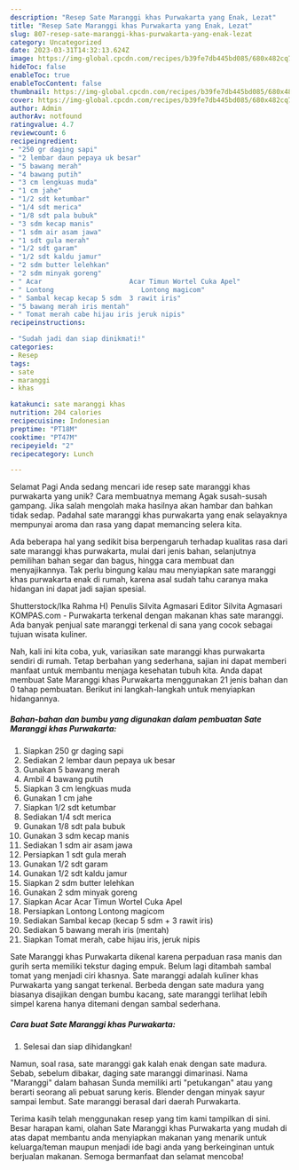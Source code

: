 ```yaml
---
description: "Resep Sate Maranggi khas Purwakarta yang Enak, Lezat"
title: "Resep Sate Maranggi khas Purwakarta yang Enak, Lezat"
slug: 807-resep-sate-maranggi-khas-purwakarta-yang-enak-lezat
category: Uncategorized
date: 2023-03-31T14:32:13.624Z
image: https://img-global.cpcdn.com/recipes/b39fe7db445bd085/680x482cq70/sate-maranggi-khas-purwakarta-foto-resep-utama.jpg
hideToc: false
enableToc: true
enableTocContent: false
thumbnail: https://img-global.cpcdn.com/recipes/b39fe7db445bd085/680x482cq70/sate-maranggi-khas-purwakarta-foto-resep-utama.jpg
cover: https://img-global.cpcdn.com/recipes/b39fe7db445bd085/680x482cq70/sate-maranggi-khas-purwakarta-foto-resep-utama.jpg
author: Admin
authorAv: notfound
ratingvalue: 4.7
reviewcount: 6
recipeingredient:
- "250 gr daging sapi"
- "2 lembar daun pepaya uk besar"
- "5 bawang merah"
- "4 bawang putih"
- "3 cm lengkuas muda"
- "1 cm jahe"
- "1/2 sdt ketumbar"
- "1/4 sdt merica"
- "1/8 sdt pala bubuk"
- "3 sdm kecap manis"
- "1 sdm air asam jawa"
- "1 sdt gula merah"
- "1/2 sdt garam"
- "1/2 sdt kaldu jamur"
- "2 sdm butter lelehkan"
- "2 sdm minyak goreng"
- " Acar                      Acar Timun Wortel Cuka Apel"
- " Lontong                      Lontong magicom"
- " Sambal kecap kecap 5 sdm  3 rawit iris"
- "5 bawang merah iris mentah"
- " Tomat merah cabe hijau iris jeruk nipis"
recipeinstructions:

- "Sudah jadi dan siap dinikmati!"
categories:
- Resep
tags:
- sate
- maranggi
- khas

katakunci: sate maranggi khas 
nutrition: 204 calories
recipecuisine: Indonesian
preptime: "PT18M"
cooktime: "PT47M"
recipeyield: "2"
recipecategory: Lunch

---
```



Selamat Pagi Anda sedang mencari ide resep sate maranggi khas purwakarta yang unik? Cara membuatnya memang Agak susah-susah gampang. Jika salah mengolah maka hasilnya akan hambar dan bahkan tidak sedap. Padahal sate maranggi khas purwakarta yang enak selayaknya mempunyai aroma dan rasa yang dapat memancing selera kita.


Ada beberapa hal yang sedikit bisa berpengaruh terhadap kualitas rasa dari sate maranggi khas purwakarta, mulai dari jenis bahan, selanjutnya pemilihan bahan segar dan bagus, hingga cara membuat dan menyajikannya. Tak perlu bingung kalau mau menyiapkan sate maranggi khas purwakarta enak di rumah, karena asal sudah tahu caranya maka hidangan ini dapat jadi sajian spesial.

Shutterstock/Ika Rahma H) Penulis Silvita Agmasari Editor Silvita Agmasari KOMPAS.com - Purwakarta terkenal dengan makanan khas sate maranggi. Ada banyak penjual sate maranggi terkenal di sana yang cocok sebagai tujuan wisata kuliner.


Nah, kali ini kita coba, yuk, variasikan sate maranggi khas purwakarta sendiri di rumah. Tetap berbahan yang sederhana, sajian ini dapat memberi manfaat untuk membantu menjaga kesehatan tubuh kita. Anda dapat membuat Sate Maranggi khas Purwakarta menggunakan 21 jenis bahan dan 0 tahap pembuatan. Berikut ini langkah-langkah untuk menyiapkan hidangannya.

<!--inarticleads1-->

##### Bahan-bahan dan bumbu yang digunakan dalam pembuatan Sate Maranggi khas Purwakarta:

1. Siapkan 250 gr daging sapi
1. Sediakan 2 lembar daun pepaya uk besar
1. Gunakan 5 bawang merah
1. Ambil 4 bawang putih
1. Siapkan 3 cm lengkuas muda
1. Gunakan 1 cm jahe
1. Siapkan 1/2 sdt ketumbar
1. Sediakan 1/4 sdt merica
1. Gunakan 1/8 sdt pala bubuk
1. Gunakan 3 sdm kecap manis
1. Sediakan 1 sdm air asam jawa
1. Persiapkan 1 sdt gula merah
1. Gunakan 1/2 sdt garam
1. Gunakan 1/2 sdt kaldu jamur
1. Siapkan 2 sdm butter lelehkan
1. Gunakan 2 sdm minyak goreng
1. Siapkan  Acar                      Acar Timun Wortel Cuka Apel
1. Persiapkan  Lontong                      Lontong magicom
1. Sediakan  Sambal kecap (kecap 5 sdm + 3 rawit iris)
1. Sediakan 5 bawang merah iris (mentah)
1. Siapkan  Tomat merah, cabe hijau iris, jeruk nipis


Sate Maranggi khas Purwakarta dikenal karena perpaduan rasa manis dan gurih serta memiliki tekstur daging empuk. Belum lagi ditambah sambal tomat yang menjadi ciri khasnya. Sate maranggi adalah kuliner khas Purwakarta yang sangat terkenal. Berbeda dengan sate madura yang biasanya disajikan dengan bumbu kacang, sate maranggi terlihat lebih simpel karena hanya ditemani dengan sambal sederhana. 

<!--inarticleads2-->

##### Cara buat Sate Maranggi khas Purwakarta:


1. Selesai dan siap dihidangkan!

Namun, soal rasa, sate maranggi gak kalah enak dengan sate madura. Sebab, sebelum dibakar, daging sate maranggi dimarinasi. Nama &#34;Maranggi&#34; dalam bahasan Sunda memiliki arti &#34;petukangan&#34; atau yang berarti seorang ali pebuat sarung keris. Blender dengan minyak sayur sampai lembut. Sate maranggi berasal dari daerah Purwakarta. 

Terima kasih telah menggunakan resep yang tim kami tampilkan di sini. Besar harapan kami, olahan Sate Maranggi khas Purwakarta yang mudah di atas dapat membantu anda menyiapkan makanan yang menarik untuk keluarga/teman maupun menjadi ide bagi anda yang berkeinginan untuk berjualan makanan. Semoga bermanfaat dan selamat mencoba!
